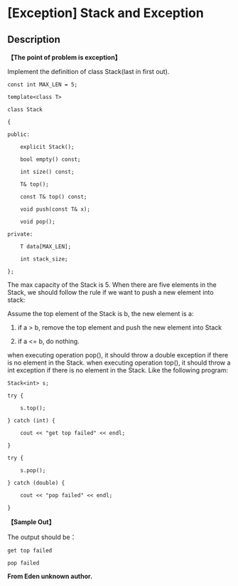 # [Exception] Stack and Exception

## Description
**【The point of problem is exception】**

Implement the definition of class Stack(last in first out).

    const int MAX_LEN = 5;

    template<class T>

    class Stack

    {

    public:

        explicit Stack();

        bool empty() const;

        int size() const;

        T& top();

        const T& top() const;

        void push(const T& x);

        void pop();

    private:

        T data[MAX_LEN];

        int stack_size;

    };

The max capacity of the Stack is 5. When there are five elements in the Stack,
we should follow the rule if we want to push a new element into stack:

Assume the top element of the Stack is b, the new element is a:

1) if a > b, remove the top element and push the new element into Stack

2) if a <= b, do nothing.

when executing operation pop(), it should throw a double exception if there is
no element in the Stack. when executing operation top(), it should throw a int
exception if there is no element in the Stack. Like the following program:
```
Stack<int> s;

try {

    s.top();

} catch (int) {

    cout << "get top failed" << endl;

}

try {

    s.pop();

} catch (double) {

    cout << "pop failed" << endl;

}
```
**【Sample Out】**

The output should be：
```
get top failed

pop failed
```

**From Eden unknown author.**

